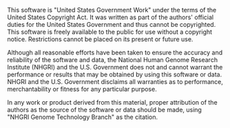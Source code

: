 This software is "United States Government Work" under the terms of
the United States Copyright Act.  It was written as part of the authors'
official duties for the United States Government and thus cannot be
copyrighted.  This software is freely available to the public for
use without a copyright notice.  Restrictions cannot be placed on its present
or future use. 

Although all reasonable efforts have been taken to ensure the accuracy and
reliability of the software and data, the National Human Genome Research
Institute (NHGRI) and the U.S. Government does not and cannot warrant the
performance or results that may be obtained by using this software or data.
NHGRI and the U.S. Government disclaims all warranties as to performance,
merchantability or fitness for any particular purpose. 

In any work or product derived from this material, proper attribution of the
authors as the source of the software or data should be made, using "NHGRI
Genome Technology Branch" as the citation. 
